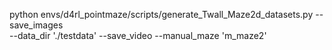 python envs/d4rl_pointmaze/scripts/generate_Twall_Maze2d_datasets.py  --save_images \
--data_dir './testdata'   --save_video --manual_maze 'm_maze2'
